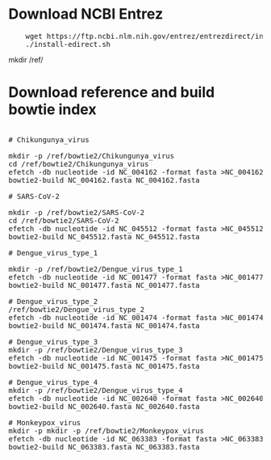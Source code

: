 # Download NCBI Entrez
<pre>
    wget https://ftp.ncbi.nlm.nih.gov/entrez/entrezdirect/install-edirect.sh
    ./install-edirect.sh
</pre>

mkdir /ref/


# Download reference and build bowtie index

<pre>

# Chikungunya_virus

mkdir -p /ref/bowtie2/Chikungunya_virus
cd /ref/bowtie2/Chikungunya_virus
efetch -db nucleotide -id NC_004162 -format fasta >NC_004162.fasta
bowtie2-build NC_004162.fasta NC_004162.fasta

# SARS-CoV-2

mkdir -p /ref/bowtie2/SARS-CoV-2
cd /ref/bowtie2/SARS-CoV-2
efetch -db nucleotide -id NC_045512 -format fasta >NC_045512.fasta
bowtie2-build NC_045512.fasta NC_045512.fasta

# Dengue_virus_type_1

mkdir -p /ref/bowtie2/Dengue_virus_type_1
efetch -db nucleotide -id NC_001477 -format fasta >NC_001477.fasta
bowtie2-build NC_001477.fasta NC_001477.fasta

# Dengue_virus_type_2
/ref/bowtie2/Dengue_virus_type_2
efetch -db nucleotide -id NC_001474 -format fasta >NC_001474.fasta
bowtie2-build NC_001474.fasta NC_001474.fasta

# Dengue_virus_type_3
mkdir -p /ref/bowtie2/Dengue_virus_type_3
efetch -db nucleotide -id NC_001475 -format fasta >NC_001475.fasta
bowtie2-build NC_001475.fasta NC_001475.fasta

# Dengue_virus_type_4
mkdir -p /ref/bowtie2/Dengue_virus_type_4
efetch -db nucleotide -id NC_002640 -format fasta >NC_002640.fasta
bowtie2-build NC_002640.fasta NC_002640.fasta

# Monkeypox_virus
mkdir -p mkdir -p /ref/bowtie2/Monkeypox_virus
efetch -db nucleotide -id NC_063383 -format fasta >NC_063383.fasta
bowtie2-build NC_063383.fasta NC_063383.fasta

</pre>
